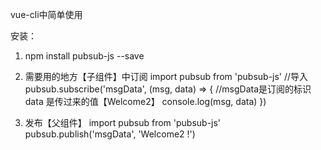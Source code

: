vue-cli中简单使用

安装：
1. npm install pubsub-js --save

2. 需要用的地方【子组件】中订阅
import pubsub from 'pubsub-js' //导入
pubsub.subscribe('msgData', (msg, data) => {
  //msgData是订阅的标识 data 是传过来的值【Welcome2】
  console.log(msg, data)
})

3. 发布【父组件】
import pubsub from 'pubsub-js'
pubsub.publish('msgData', 'Welcome2 !')
